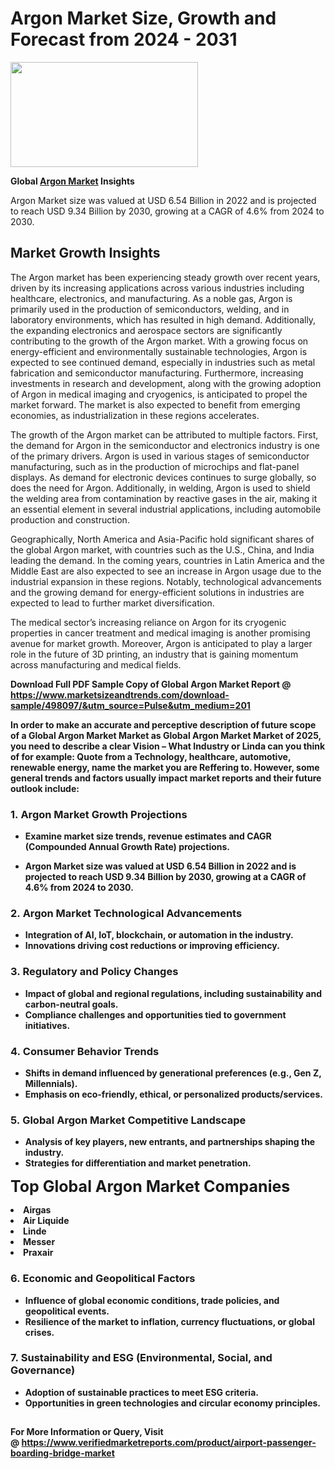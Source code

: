 <H1>Argon Market Size, Growth and Forecast from 2024 - 2031</H1><img class="aligncenter size-medium wp-image-584254" src="https://thirdeyenews.in/wp-content/uploads/2024/09/Global-Market-Research-300x168.jpeg" alt="" width="300" height="168" /><p><strong>Global&nbsp;<a href="https://www.marketsizeandtrends.com/download-sample/498097/&amp;utm_source=Pulse&amp;utm_medium=201">Argon Market</a> Insights</strong></p><p>Argon Market size was valued at USD 6.54 Billion in 2022 and is projected to reach USD 9.34 Billion by 2030, growing at a CAGR of 4.6% from 2024 to 2030.</p><p><h2>Market Growth Insights</h2> <p>The Argon market has been experiencing steady growth over recent years, driven by its increasing applications across various industries including healthcare, electronics, and manufacturing. As a noble gas, Argon is primarily used in the production of semiconductors, welding, and in laboratory environments, which has resulted in high demand. Additionally, the expanding electronics and aerospace sectors are significantly contributing to the growth of the Argon market. With a growing focus on energy-efficient and environmentally sustainable technologies, Argon is expected to see continued demand, especially in industries such as metal fabrication and semiconductor manufacturing. Furthermore, increasing investments in research and development, along with the growing adoption of Argon in medical imaging and cryogenics, is anticipated to propel the market forward. The market is also expected to benefit from emerging economies, as industrialization in these regions accelerates.</p> <p><strong></strong></p> <p>The growth of the Argon market can be attributed to multiple factors. First, the demand for Argon in the semiconductor and electronics industry is one of the primary drivers. Argon is used in various stages of semiconductor manufacturing, such as in the production of microchips and flat-panel displays. As demand for electronic devices continues to surge globally, so does the need for Argon. Additionally, in welding, Argon is used to shield the welding area from contamination by reactive gases in the air, making it an essential element in several industrial applications, including automobile production and construction.</p> <p>Geographically, North America and Asia-Pacific hold significant shares of the global Argon market, with countries such as the U.S., China, and India leading the demand. In the coming years, countries in Latin America and the Middle East are also expected to see an increase in Argon usage due to the industrial expansion in these regions. Notably, technological advancements and the growing demand for energy-efficient solutions in industries are expected to lead to further market diversification.</p> <p>The medical sector’s increasing reliance on Argon for its cryogenic properties in cancer treatment and medical imaging is another promising avenue for market growth. Moreover, Argon is anticipated to play a larger role in the future of 3D printing, an industry that is gaining momentum across manufacturing and medical fields.</p> <p><strong></p><p><span class=""><strong>Download Full PDF Sample Copy of Global Argon Market Report</strong> @ <a href="https://www.marketsizeandtrends.com/download-sample/498097/&amp;utm_source=Pulse&amp;utm_medium=201" target="_blank">https://www.marketsizeandtrends.com/download-sample/498097/&amp;utm_source=Pulse&amp;utm_medium=201</a></span></p><p>In order to make an accurate and perceptive description of future scope of a Global&nbsp;Argon Market Market as Global&nbsp;Argon Market Market of 2025, you need to describe a clear Vision &ndash; What Industry or Linda can you think of for example: Quote from a Technology, healthcare, automotive, renewable energy, name the market you are Reffering to. However, some general trends and factors usually impact market reports and their future outlook include:</p><h3>1.&nbsp;<strong>Argon Market Growth Projections</strong></h3><ul><li>Examine market size trends, revenue estimates and CAGR (Compounded Annual Growth Rate) projections.</li><li><p>Argon Market size was valued at USD 6.54 Billion in 2022 and is projected to reach USD 9.34 Billion by 2030, growing at a CAGR of 4.6% from 2024 to 2030.</p></li></ul><h3>2.&nbsp;<strong>Argon Market Technological Advancements</strong></h3><ul><li>Integration of AI, IoT, blockchain, or automation in the industry.</li><li>Innovations driving cost reductions or improving efficiency.</li></ul><h3>3.&nbsp;<strong>Regulatory and Policy Changes</strong></h3><ul><li>Impact of global and regional regulations, including sustainability and carbon-neutral goals.</li><li>Compliance challenges and opportunities tied to government initiatives.</li></ul><h3>4.&nbsp;<strong>Consumer Behavior Trends</strong></h3><ul><li>Shifts in demand influenced by generational preferences (e.g., Gen Z, Millennials).</li><li>Emphasis on eco-friendly, ethical, or personalized products/services.</li></ul><h3>5.&nbsp;<strong>Global Argon Market Competitive Landscape</strong></h3><ul><li>Analysis of key players, new entrants, and partnerships shaping the industry.</li><li>Strategies for differentiation and market penetration.</li></ul><p data-pm-slice="1 1 []"><span style="color: inherit; font-family: inherit; font-size: 25px;">Top Global Argon Market Companies</span></p><div class="" data-test-id=""><p><li>Airgas</li><li> Air Liquide</li><li> Linde</li><li> Messer</li><li> Praxair</li></p></div><h3>6.&nbsp;<strong>Economic and Geopolitical Factors</strong></h3><ul><li>Influence of global economic conditions, trade policies, and geopolitical events.</li><li>Resilience of the market to inflation, currency fluctuations, or global crises.</li></ul><h3>7.&nbsp;<strong>Sustainability and ESG (Environmental, Social, and Governance)</strong></h3><ul><li>Adoption of sustainable practices to meet ESG criteria.</li><li>Opportunities in green technologies and circular economy principles.</li></ul><h2><strong style="font-size: 14px;">For More Information or Query, Visit @&nbsp;</strong><a style="background-color: #ffffff; font-size: 14px;" href="https://www.marketsizeandtrends.com/report/argon-market/" target="_blank">https://www.verifiedmarketreports.com/product/airport-passenger-boarding-bridge-market</a></h2>